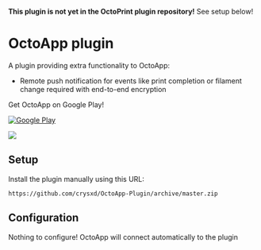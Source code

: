 **This plugin is not yet in the OctoPrint plugin repository!** See setup below!

# OctoApp plugin
A plugin providing extra functionality to OctoApp:

- Remote push notification for events like print completion or filament change required with end-to-end encryption

Get OctoApp on Google Play!

[![Google Play](https://github.com/crysxd/OctoApp-Plugin/blob/master/images/google_play.png)](https://play.google.com/store/apps/details?id=de.crysxd.octoapp&hl=en&gl=US)

![](https://github.com/crysxd/OctoApp-Plugin/blob/master/images/carousel.png)


## Setup
Install the plugin manually using this URL:

	https://github.com/crysxd/OctoApp-Plugin/archive/master.zip

## Configuration
Nothing to configure! OctoApp will connect automatically to the plugin
